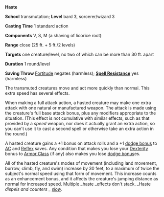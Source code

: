  **Haste**

**School** transmutation; **Level** bard 3, sorcerer/wizard 3

**Casting Time** 1 standard action

**Components** V, S, M (a shaving of licorice root)

**Range** close (25 ft. + 5 ft./2 levels)

**Targets** one creature/level, no two of which can be more than 30 ft. apart

**Duration** 1 round/level

**Saving Throw** [Fortitude](../combat.html#_fortitude) negates (harmless); **[Spell Resistance](../glossary.html#_spell-resistance)** yes (harmless)

The transmuted creatures move and act more quickly than normal. This extra speed has several effects.

When making a full attack action, a hasted creature may make one extra attack with one natural or manufactured weapon. The attack is made using the creature's full base attack bonus, plus any modifiers appropriate to the situation. (This effect is not cumulative with similar effects, such as that provided by a _speed_ weapon, nor does it actually grant an extra action, so you can't use it to cast a second spell or otherwise take an extra action in the round.)

A hasted creature gains a +1 bonus on attack rolls and a +1 [dodge bonus](../combat.html#_dodge-bonuses) to [AC](../combat.html#_armor-class) and [Reflex](../combat.html#_reflex) saves. Any condition that makes you lose your [Dexterity](../gettingStarted.html#_dexterity) bonus to [Armor Class](../combat.html#_armor-class) (if any) also makes you lose [dodge bonus](../combat.html#_dodge-bonuses)es.

All of the hasted creature's modes of movement (including land movement, burrow, climb, fly, and swim) increase by 30 feet, to a maximum of twice the subject's normal speed using that form of movement. This increase counts as an enhancement bonus, and it affects the creature's jumping distance as normal for increased speed. Multiple _haste _effects don't stack. _Haste _dispels and counters _ [slow](slow.html#_slow)._

